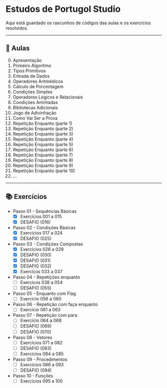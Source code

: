# Estudos de Portugol Studio
 Aqui está guardado os rascunhos de códigos das aulas e os exercícios resolvidos.
***

## 📑 Aulas
0. Apresentação
1. Primeiro Algoritmo
2. Tipos Primitivos
3. Entrada de Dados
4. Operadores Aritmédicos
5. Cálculo de Porcentagem
6. Condições Simples
7. Operadores Lógicos e Relacionais
8. Condições Aninhadas
9. Bibliotecas Adicionais
10. Jogo de Adivinhação
11. Como Vai Ser a Prova
12. Repetição Enquanto (parte 1)
13. Repetição Enquanto (parte 2)
14. Repetição Enquanto (parte 3)
15. Repetição Enquanto (parte 4)
16. Repetição Enquanto (parte 5)
17. Repetição Enquanto (parte 6)
18. Repetição Enquanto (parte 7)
19. Repetição Enquanto (parte 8)
20. Repetição Enquanto (parte 9)
21. Repetição Enquanto (parte 10)
22. ...
---
## 📚 Exercícios
* Passo 01 - Sequências Básicas
  - [x] Exercícios 001 a 015
  - [x] DESAFIO (016)
* Passo 02 - Condições Básicas
  - [x] Exercícios 017 a 024
  - [x] DESAFIO (025)
* Passo 03 - Condições Compostas
  - [x] Exercícios 026 a 029
  - [x] DESAFIO (030)
  - [x] DESAFIO (031)
  - [x] DESAFIO (032)
  - [x] Exercícos 033 a 037
* Passo 04 - Repetições enquanto
  - [ ] Exercícos 038 a 054
  - [ ] DESAFIO (055)
* Passo 05 - Enquanto com Flag 
  - [ ] Exercício 056 a 060
* Passo 06 - Repetição com faça enquanto
  - [ ] Exercício 061 a 063
* Passo 07 - Repetição com para
  - [ ] Exercício 064 a 068
  - [ ] DESAFIO (069)
  - [ ] DESAFIO (070)
* Passo 08 - Vetores
  - [ ] Exercícios 071 a 082
  - [ ] DESAFIO (083)
  - [ ] Exercícios 084 a 085
* Passo 09 - Procedimentos
  - [ ] Exercícios 086 a 093
  - [ ] DESAFIO (094)
* Passo 10 - Funções
  - [ ] Exercícios 095 a 100
